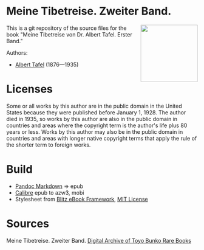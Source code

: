 # Meine Tibetreise. Zweiter Band.

<img align="right" height="150" src="https://user-images.githubusercontent.com/13177792/235768896-873dff4a-cec3-413a-92ed-eedb4ee8e632.jpg">

This is a git repository of the source files for the book "Meine Tibetreise von Dr. Albert Tafel. Erster Band."

Authors:

* [Albert Tafel](https://de.wikipedia.org/wiki/Albert_Tafel) (1876—1935)

# Licenses
Some or all works by this author are in the public domain in the United States
because they were published before January 1, 1928. The author died in 1935, so
works by this author are also in the public domain in countries and areas where
the copyright term is the author's life plus 80 years or less. Works by this
author may also be in the public domain in countries and areas with longer
native copyright terms that apply the rule of the shorter term to foreign works.

# Build
* [Pandoc Markdown](https://pandoc.org/MANUAL.html#pandocs-markdown) => epub
* [Calibre](https://calibre-ebook.com/) epub to azw3, mobi
* Stylesheet from [Blitz eBook Framework](https://friendsofepub.github.io/Blitz/), [MIT License](https://github.com/FriendsOfEpub/Blitz/blob/master/LICENSE)

# Sources
Meine Tibetreise. Zweiter Band. [Digital Archive of Toyo Bunko Rare Books](http://dsr.nii.ac.jp/toyobunko/VII-1-56/V-2/)


